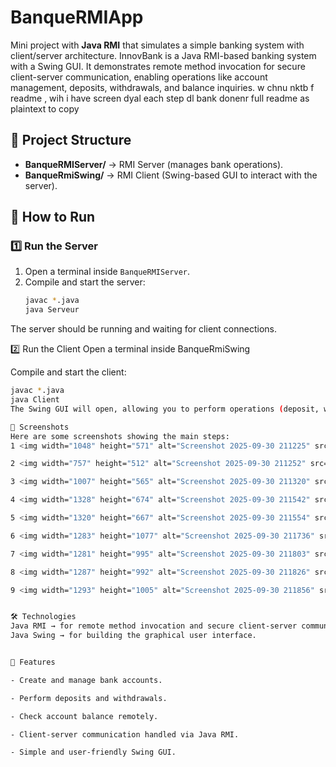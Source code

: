 # BanqueRMIApp

Mini project with **Java RMI** that simulates a simple banking system with client/server architecture.
InnovBank is a Java RMI-based banking system with a Swing GUI. It demonstrates remote method invocation for secure client-server communication, enabling operations like account management, deposits, withdrawals, and balance inquiries.
w chnu nktb f readme , wih i have screen dyal each step dl bank 
donenr full readme  as plaintext to copy 

## 📂 Project Structure
- **BanqueRMIServer/** → RMI Server (manages bank operations).
- **BanqueRmiSwing/** → RMI Client (Swing-based GUI to interact with the server).

## 🚀 How to Run

### 1️⃣ Run the Server
1. Open a terminal inside `BanqueRMIServer`.
2. Compile and start the server:
   ```bash
   javac *.java
   java Serveur
The server should be running and waiting for client connections.

2️⃣ Run the Client
Open a terminal inside BanqueRmiSwing

Compile and start the client:
   ```bash
   javac *.java
   java Client
The Swing GUI will open, allowing you to perform operations (deposit, withdraw, check balance, etc.).

📸 Screenshots
Here are some screenshots showing the main steps:
1 <img width="1048" height="571" alt="Screenshot 2025-09-30 211225" src="https://github.com/user-attachments/assets/c1454050-4f16-4f93-81f1-ef53330d65f0" />

2 <img width="757" height="512" alt="Screenshot 2025-09-30 211252" src="https://github.com/user-attachments/assets/7fdebe50-6479-4205-a384-6c4dd790744c" />

3 <img width="1007" height="565" alt="Screenshot 2025-09-30 211320" src="https://github.com/user-attachments/assets/4a0db224-087b-40ff-9fa9-09c65cf5564d" />

4 <img width="1328" height="674" alt="Screenshot 2025-09-30 211542" src="https://github.com/user-attachments/assets/5a22b496-bec0-4ea5-9320-2a85c6ea5630" />
 
5 <img width="1320" height="667" alt="Screenshot 2025-09-30 211554" src="https://github.com/user-attachments/assets/cd33729b-c390-44e8-90e8-a72be36ed3af" />

6 <img width="1283" height="1077" alt="Screenshot 2025-09-30 211736" src="https://github.com/user-attachments/assets/c71d545c-bffd-4029-bf9a-66626f4080ea" />

7 <img width="1281" height="995" alt="Screenshot 2025-09-30 211803" src="https://github.com/user-attachments/assets/f49a1b88-420b-4da6-a5a4-e8ebab643c44" />

8 <img width="1287" height="992" alt="Screenshot 2025-09-30 211826" src="https://github.com/user-attachments/assets/5c86be26-21fb-4ae6-9964-2f805282ea1f" />

9 <img width="1293" height="1005" alt="Screenshot 2025-09-30 211856" src="https://github.com/user-attachments/assets/0a8c72fa-5fe5-4bc8-9773-6bdca4d7659d" />


🛠️ Technologies
Java RMI → for remote method invocation and secure client-server communication.
Java Swing → for building the graphical user interface.


📌 Features

- Create and manage bank accounts.

- Perform deposits and withdrawals.

- Check account balance remotely.

- Client-server communication handled via Java RMI.

- Simple and user-friendly Swing GUI.
